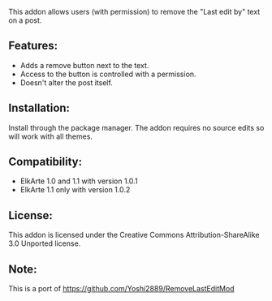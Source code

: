 This addon allows users (with permission) to remove the "Last edit by" text on a post.

## Features:
- Adds a remove button next to the text.
- Access to the button is controlled with a permission.
- Doesn't alter the post itself.

## Installation:
Install through the package manager.  The addon requires no source edits so will work with all themes.

## Compatibility:
- ElkArte 1.0 and 1.1 with version 1.0.1
- ElkArte 1.1 only with version 1.0.2

## License:
This addon is licensed under the Creative Commons Attribution-ShareAlike 3.0 Unported license.

## Note:
This is a port of https://github.com/Yoshi2889/RemoveLastEditMod 

